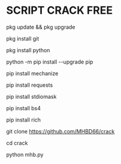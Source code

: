 # SCRIPT CRACK FREE

 pkg update && pkg upgrade

 pkg install git

 pkg install python

 python -m pip install --upgrade pip

 pip install mechanize

 pip install requests

 pip install stdiomask

 pip install bs4

 pip install rich

 git clone
https://github.com/MHBD66/crack

 cd crack

 python mhb.py

